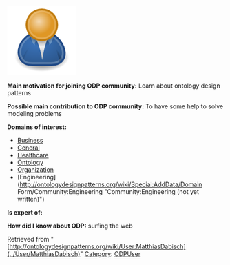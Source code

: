 [![Image:ODPUser.png](../images/a/a6/ODPUser.png)](../Image/ODPUser.png "Image:ODPUser.png")




  





__Main motivation for joining ODP community:__ Learn about ontology design patterns


__Possible main contribution to ODP community:__ To have some help to solve modeling problems


__Domains of interest:__



* [Business](../Community/Business "Community:Business")
* [General](../Community/General "Community:General")
* [Healthcare](../Community/Healthcare "Community:Healthcare")
* [Ontology](../Community/Ontology-based_models "Community:Ontology")
* [Organization](../Community/Organization "Community:Organization")
* [Engineering](http://ontologydesignpatterns.org/wiki/Special:AddData/Domain Form/Community:Engineering "Community:Engineering (not yet written)")


__Is expert of:__


  

__How did I know about ODP:__ surfing the web






Retrieved from "[http://ontologydesignpatterns.org/wiki/User:MatthiasDabisch](../User/MatthiasDabisch)"
 [Category](http://ontologydesignpatterns.org/wiki/Special:Categories "Special:Categories"): [ODPUser](../Category/ODPUser "Category:ODPUser")